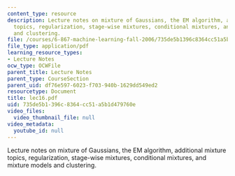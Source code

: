 ```yaml
---
content_type: resource
description: Lecture notes on mixture of Gaussians, the EM algorithm, additional mixture
  topics, regularization, stage-wise mixtures, conditional mixtures, and mixture models
  and clustering.
file: /courses/6-867-machine-learning-fall-2006/735de5b1396c8364cc51a5b1d479760e_lec16.pdf
file_type: application/pdf
learning_resource_types:
- Lecture Notes
ocw_type: OCWFile
parent_title: Lecture Notes
parent_type: CourseSection
parent_uid: df76e597-6023-f703-940b-1629dd549ed2
resourcetype: Document
title: lec16.pdf
uid: 735de5b1-396c-8364-cc51-a5b1d479760e
video_files:
  video_thumbnail_file: null
video_metadata:
  youtube_id: null
---
```

Lecture notes on mixture of Gaussians, the EM algorithm, additional mixture topics, regularization, stage-wise mixtures, conditional mixtures, and mixture models and clustering.


